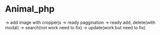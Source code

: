 # Animal_php 
-> add image with cropperjs
-> ready paggination
-> ready add, delete(with modal)
-> search(not work need to fix)
-> update(work but need to fix)
